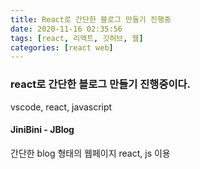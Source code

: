 ```yaml
---
title: React로 간단한 블로그 만들기 진행중
date: 2020-11-16 02:35:56
tags: [react, 리액트, 깃허브, 웹]
categories: [react web]
---
```


### react로 간단한 블로그 만들기 진행중이다.
vscode, react, javascript

#### JiniBini - JBlog
간단한 blog 형태의 웹페이지
react, js 이용

